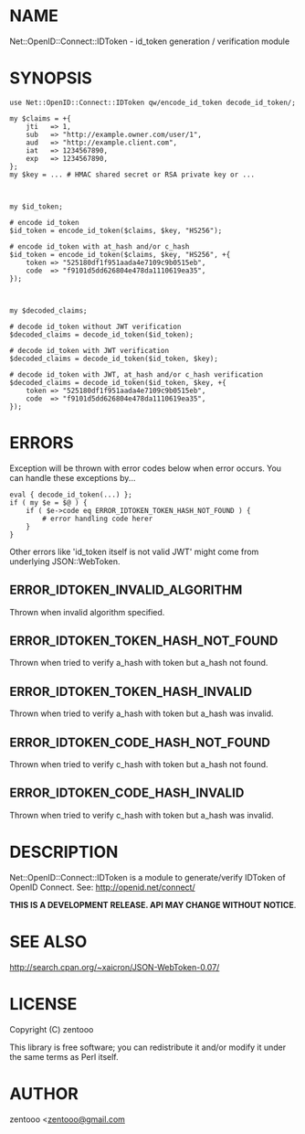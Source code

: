 # NAME

Net::OpenID::Connect::IDToken - id\_token generation / verification module

# SYNOPSIS

    use Net::OpenID::Connect::IDToken qw/encode_id_token decode_id_token/;

    my $claims = +{
        jti   => 1,
        sub   => "http://example.owner.com/user/1",
        aud   => "http://example.client.com",
        iat   => 1234567890,
        exp   => 1234567890,
    };
    my $key = ... # HMAC shared secret or RSA private key or ...



    my $id_token;

    # encode id_token
    $id_token = encode_id_token($claims, $key, "HS256");

    # encode id_token with at_hash and/or c_hash
    $id_token = encode_id_token($claims, $key, "HS256", +{
        token => "525180df1f951aada4e7109c9b0515eb",
        code  => "f9101d5dd626804e478da1110619ea35",
    });



    my $decoded_claims;

    # decode id_token without JWT verification
    $decoded_claims = decode_id_token($id_token);

    # decode id_token with JWT verification
    $decoded_claims = decode_id_token($id_token, $key);

    # decode id_token with JWT, at_hash and/or c_hash verification
    $decoded_claims = decode_id_token($id_token, $key, +{
        token => "525180df1f951aada4e7109c9b0515eb",
        code  => "f9101d5dd626804e478da1110619ea35",
    });

# ERRORS

Exception will be thrown with error codes below when error occurs.
You can handle these exceptions by...

    eval { decode_id_token(...) };
    if ( my $e = $@ ) {
        if ( $e->code eq ERROR_IDTOKEN_TOKEN_HASH_NOT_FOUND ) {
            # error handling code herer
        }
    }

Other errors like 'id\_token itself is not valid JWT' might come from
underlying JSON::WebToken.

## ERROR\_IDTOKEN\_INVALID\_ALGORITHM

Thrown when invalid algorithm specified.

## ERROR\_IDTOKEN\_TOKEN\_HASH\_NOT\_FOUND

Thrown when tried to verify a\_hash with token but a\_hash not found.

## ERROR\_IDTOKEN\_TOKEN\_HASH\_INVALID

Thrown when tried to verify a\_hash with token but a\_hash was invalid.

## ERROR\_IDTOKEN\_CODE\_HASH\_NOT\_FOUND

Thrown when tried to verify c\_hash with token but a\_hash not found.

## ERROR\_IDTOKEN\_CODE\_HASH\_INVALID

Thrown when tried to verify c\_hash with token but a\_hash was invalid.

# DESCRIPTION

Net::OpenID::Connect::IDToken is a module to generate/verify IDToken of OpenID Connect.
See: http://openid.net/connect/

__THIS IS A DEVELOPMENT RELEASE. API MAY CHANGE WITHOUT NOTICE__.

# SEE ALSO

http://search.cpan.org/~xaicron/JSON-WebToken-0.07/

# LICENSE

Copyright (C) zentooo

This library is free software; you can redistribute it and/or modify
it under the same terms as Perl itself.

# AUTHOR

zentooo <zentooo@gmail.com<gt>
